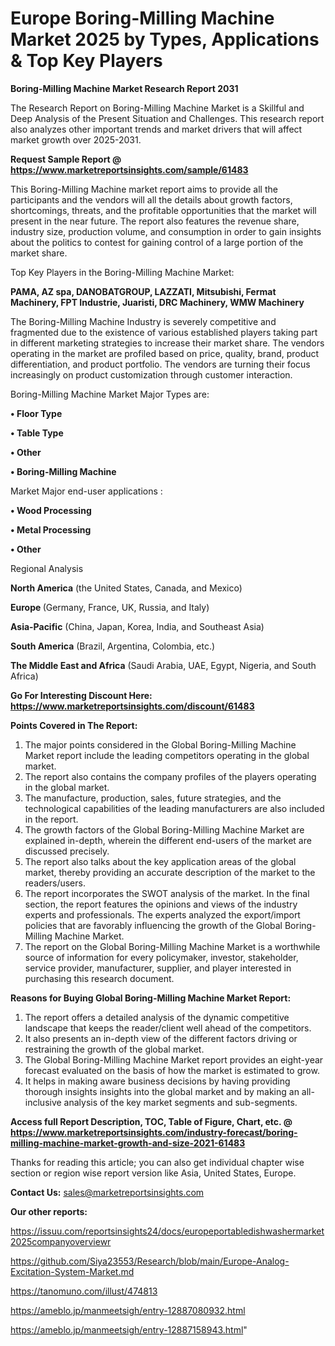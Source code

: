 # Europe Boring-Milling Machine Market 2025 by Types, Applications & Top Key Players

<strong>Boring-Milling Machine Market Research Report 2031</strong>

The Research Report on Boring-Milling Machine Market is a Skillful and Deep Analysis of the Present Situation and Challenges. This research report also analyzes other important trends and market drivers that will affect market growth over 2025-2031.

<strong>Request Sample Report @ <a href=https://www.marketreportsinsights.com/sample/61483>https://www.marketreportsinsights.com/sample/61483</a></strong>

This Boring-Milling Machine market report aims to provide all the participants and the vendors will all the details about growth factors, shortcomings, threats, and the profitable opportunities that the market will present in the near future. The report also features the revenue share, industry size, production volume, and consumption in order to gain insights about the politics to contest for gaining control of a large portion of the market share.

Top Key Players in the Boring-Milling Machine Market:

<strong>PAMA, AZ spa, DANOBATGROUP, LAZZATI, Mitsubishi, Fermat Machinery, FPT Industrie, Juaristi, DRC Machinery, WMW Machinery</strong>

The Boring-Milling Machine Industry is severely competitive and fragmented due to the existence of various established players taking part in different marketing strategies to increase their market share. The vendors operating in the market are profiled based on price, quality, brand, product differentiation, and product portfolio. The vendors are turning their focus increasingly on product customization through customer interaction.

Boring-Milling Machine Market Major Types are:

<strong>• Floor Type

• Table Type

• Other

• Boring-Milling Machine</strong>

Market Major end-user applications :

<strong>• Wood Processing

• Metal Processing

• Other</strong>

Regional Analysis

</u><strong><b>North America</b></strong> (the United States, Canada, and Mexico)

<strong><b>Europe </b></strong>(Germany, France, UK, Russia, and Italy)

<strong><b>Asia-Pacific</b></strong> (China, Japan, Korea, India, and Southeast Asia)

<strong><b>South America</b></strong> (Brazil, Argentina, Colombia, etc.)

<strong><b>The Middle East and Africa</b></strong> (Saudi Arabia, UAE, Egypt, Nigeria, and South Africa)

<strong>Go For Interesting Discount Here: <a href=https://www.marketreportsinsights.com/discount/61483>https://www.marketreportsinsights.com/discount/61483</a></strong>

<strong>Points Covered in The Report:</strong>
<ol>
  <li>The major points considered in the Global Boring-Milling Machine Market report include the leading competitors operating in the global market.</li>
  <li>The report also contains the company profiles of the players operating in the global market.</li>
  <li>The manufacture, production, sales, future strategies, and the technological capabilities of the leading manufacturers are also included in the report.</li>
  <li>The growth factors of the Global Boring-Milling Machine Market are explained in-depth, wherein the different end-users of the market are discussed precisely.</li>
  <li>The report also talks about the key application areas of the global market, thereby providing an accurate description of the market to the readers/users.</li>
  <li>The report incorporates the SWOT analysis of the market. In the final section, the report features the opinions and views of the industry experts and professionals. The experts analyzed the export/import policies that are favorably influencing the growth of the Global Boring-Milling Machine Market.</li>
  <li>The report on the Global Boring-Milling Machine Market is a worthwhile source of information for every policymaker, investor, stakeholder, service provider, manufacturer, supplier, and player interested in purchasing this research document.</li>
</ol>
<strong>Reasons for Buying Global Boring-Milling Machine Market Report:</strong>

<ol>
  <li>The report offers a detailed analysis of the dynamic competitive landscape that keeps the reader/client well ahead of the competitors.</li>
  <li>It also presents an in-depth view of the different factors driving or restraining the growth of the global market.</li>
  <li>The Global Boring-Milling Machine Market report provides an eight-year forecast evaluated on the basis of how the market is estimated to grow.</li>
  <li>It helps in making aware business decisions by having providing thorough insights insights into the global market and by making an all-inclusive analysis of the key market segments and sub-segments.</li>
</ol>
<strong>Access full Report Description, TOC, Table of Figure, Chart, etc. @ <a href=https://www.marketreportsinsights.com/industry-forecast/boring-milling-machine-market-growth-and-size-2021-61483>https://www.marketreportsinsights.com/industry-forecast/boring-milling-machine-market-growth-and-size-2021-61483</a></strong>


Thanks for reading this article; you can also get individual chapter wise section or region wise report version like Asia, United States, Europe.

<strong>Contact Us:</strong>
sales@marketreportsinsights.com

<strong>Our other reports:</strong>

<a href=https://issuu.com/reportsinsights24/docs/europeportabledishwashermarket2025companyoverviewr>https://issuu.com/reportsinsights24/docs/europeportabledishwashermarket2025companyoverviewr</a>

<a href=https://github.com/Siya23553/Research/blob/main/Europe-Analog-Excitation-System-Market.md>https://github.com/Siya23553/Research/blob/main/Europe-Analog-Excitation-System-Market.md</a>

<a href=https://tanomuno.com/illust/474813>https://tanomuno.com/illust/474813</a>

<a href=https://ameblo.jp/manmeetsigh/entry-12887080932.html>https://ameblo.jp/manmeetsigh/entry-12887080932.html</a>

<a href=https://ameblo.jp/manmeetsigh/entry-12887158943.html>https://ameblo.jp/manmeetsigh/entry-12887158943.html</a>"
